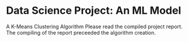 # Data Science Project: An ML Model
A K-Means Clustering Algorithm
Please read the compiled project report. The compiling of the report preceeded the algorithm creation.
